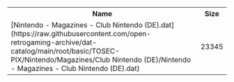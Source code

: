 <table>
<tr><th>Name</th><th>Size</th></tr>
<tr><td>
[Nintendo - Magazines - Club Nintendo (DE).dat](https://raw.githubusercontent.com/open-retrogaming-archive/dat-catalog/main/root/basic/TOSEC-PIX/Nintendo/Magazines/Club Nintendo (DE)/Nintendo - Magazines - Club Nintendo (DE).dat)
</td><td>23345</td></tr>
</table>

